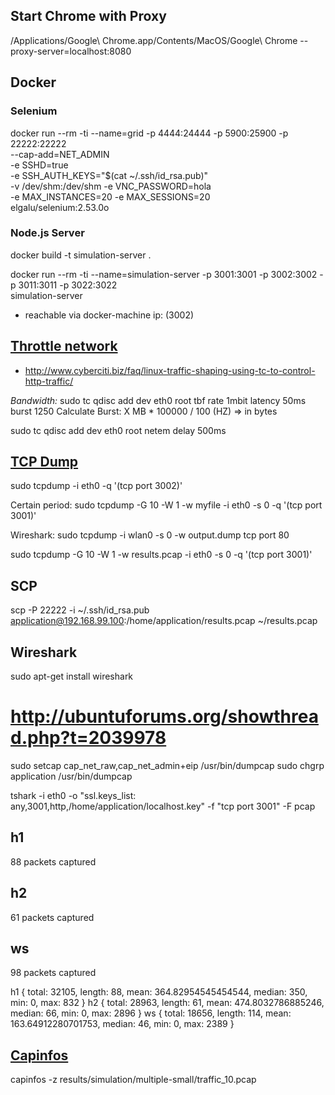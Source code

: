 ## Start Chrome with Proxy

/Applications/Google\ Chrome.app/Contents/MacOS/Google\ Chrome --proxy-server=localhost:8080

## Docker 

### Selenium

docker run --rm -ti --name=grid -p 4444:24444 -p 5900:25900 -p 22222:22222 \
        --cap-add=NET_ADMIN \
        -e SSHD=true \
        -e SSH_AUTH_KEYS="$(cat ~/.ssh/id_rsa.pub)" \
        -v /dev/shm:/dev/shm -e VNC_PASSWORD=hola \
        -e MAX_INSTANCES=20 -e MAX_SESSIONS=20 \
        elgalu/selenium:2.53.0o
        
### Node.js Server 

docker build -t simulation-server .

docker run --rm -ti --name=simulation-server -p 3001:3001 -p 3002:3002 -p 3011:3011 -p 3022:3022 \
        simulation-server 

- reachable via docker-machine ip:<port> (3002) 

## [Throttle network](http://mark.koli.ch/slowdown-throttle-bandwidth-linux-network-interface)

- http://www.cyberciti.biz/faq/linux-traffic-shaping-using-tc-to-control-http-traffic/

 _Bandwidth:_ sudo tc qdisc add dev eth0 root tbf rate 1mbit latency 50ms burst 1250
Calculate Burst: X MB * 100000 / 100 (HZ) => in bytes

sudo tc qdisc add dev eth0 root netem delay 500ms

## [TCP Dump](https://wiki.ubuntuusers.de/tcpdump/)

sudo tcpdump -i eth0 -q '(tcp port 3002)'

Certain period: sudo tcpdump -G 10 -W 1 -w myfile -i eth0 -s 0 -q '(tcp port 3001)'  

Wireshark: sudo tcpdump -i wlan0 -s 0 -w output.dump tcp port 80 

sudo tcpdump -G 10 -W 1 -w results.pcap -i eth0 -s 0 -q '(tcp port 3001)'  

## SCP

scp -P 22222 -i ~/.ssh/id_rsa.pub application@192.168.99.100:/home/application/results.pcap ~/results.pcap
  
## Wireshark


sudo apt-get install wireshark

# http://ubuntuforums.org/showthread.php?t=2039978

sudo setcap cap_net_raw,cap_net_admin+eip /usr/bin/dumpcap
sudo chgrp application /usr/bin/dumpcap  

tshark -i eth0 -o "ssl.keys_list: any,3001,http,/home/application/localhost.key" -f "tcp port 3001" -F pcap


## h1

88 packets captured


## h2

61 packets captured


## ws

98 packets captured

h1 { 
  total: 32105,
  length: 88,
  mean: 364.82954545454544,
  median: 350,
  min: 0,
  max: 832 }
h2 { 
  total: 28963,
  length: 61,
  mean: 474.8032786885246,
  median: 66,
  min: 0,
  max: 2896 }
ws {
  total: 18656,
  length: 114,
  mean: 163.64912280701753,
  median: 46,
  min: 0,
  max: 2389 }



## [Capinfos](https://www.wireshark.org/docs/man-pages/capinfos.html)

capinfos -z results/simulation/multiple-small/traffic_10.pcap


